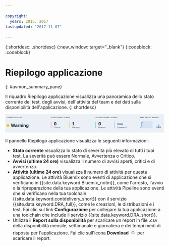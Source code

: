 ```yaml
---

copyright:
  years: 2015, 2017
lastupdated: "2017-11-07"

---
```


{:shortdesc: .shortdesc}
{:new_window: target="_blank"}
{:codeblock: .codeblock}


# Riepilogo applicazione
{: #avmon_summary_pane}

Il riquadro Riepilogo applicazione visualizza una panoramica dello stato corrente del test, degli avvisi, dell'attività del team e dei dati sulla disponibilità dell'applicazione.
{: shortdesc}

![Riquadro Riepilogo applicazione](images/avmon_test_summ2.png)

Il pannello Riepilogo applicazione visualizza le seguenti informazioni:

- **Stato corrente** visualizza lo stato di severità più elevato di tutti i tuoi test. La severità può essere Normale, Avvertenza o Critico.
- **Avvisi (ultime 24 ore)** visualizza il numero di avvisi aperti, critici e di avvertenza.
- **Attività (ultime 24 ore)** visualizza il numero di attività per questa applicazione. Le attività Bluemix sono eventi di applicazione che si verificano in {{site.data.keyword.Bluemix_notm}},  come l'arresto, l'avvio o la ripreparazione della tua applicazione. Le attività Pipeline sono eventi che si verificano nella tua toolchain {{site.data.keyword.contdelivery_short}} con il servizio {{site.data.keyword.DRA_full}}, come le creazioni, le distribuzioni e i test. Fai clic sul link **Configurazione** per collegare la tua applicazione a una toolchain che include il servizio {{site.data.keyword.DRA_short}}.
- Utilizza il **Report sulla disponibilità** per scaricare un report in file .csv della disponibilità mensile, settimanale e giornaliera e dei tempi medi di risposta per l'applicazione. Fai clic sull'icona **Download** ![Icona Download](images/download_icn_white_smll.jpg) per scaricare il report.
